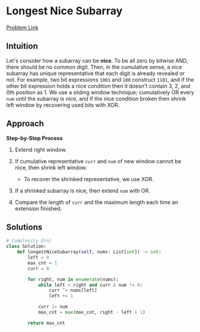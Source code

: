 **Longest Nice Subarray**
=
[Problem Link](https://leetcode.com/problems/longest-nice-subarray/description)

## Intuition
Let's consider how a subarray can be **nice**. To be all zero by bitwise AND, there should be no common 
digit. Then, in the cumulative sense, a nice subarray has unique representative that each digit is 
already revealed or not. For example, two bit expressions `1001` and `100` construct `1101`, and if 
the other bit expression holds a nice condition then it doesn't contain 3, 2, and 0th position as 1. 
We use a sliding window technique; cumulatively OR every `num` until the subarray is nice, 
and if the nice condition broken then shrink left window by recovering used bits with XOR.

## Approach
**Step-by-Step Process**

1. Extend right window.

2. If cumulative representative `curr` and `num` of new window cannot be nice, then shrink left window.
    - To recover the shrinked representative, we use XOR.

3. If a shrinked subarray is nice, then extend `num` with OR.

4. Compare the length of `curr` and the maximum length each time an extension finished.
  
## Solutions
```python
# Complexity O(n)
class Solution:
    def longestNiceSubarray(self, nums: List[int]) -> int:
        left = 0
        max_cnt = 1
        curr = 0

        for right, num in enumerate(nums):
            while left < right and curr & num != 0:
                curr ^= nums[left]
                left += 1

            curr |= num
            max_cnt = max(max_cnt, right - left + 1)

        return max_cnt
```
